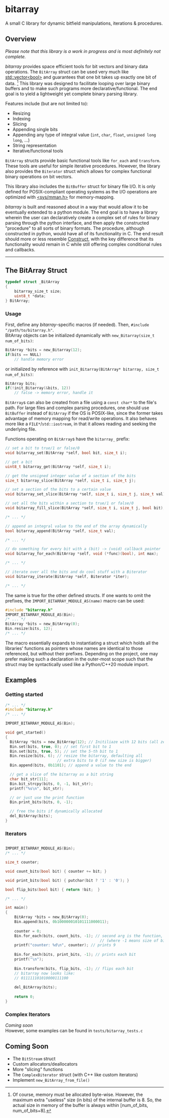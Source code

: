 # bitarray
A small C library for dynamic bitfield manipulations, iterations & procedures.

## Overview

*Please note that this library is a work in progress and is most definitely not complete.*

*bitarray* provides space efficient tools for bit vectors and binary data operations. The `BitArray` struct can be used very much like [std::vector\<bool\>](https://en.cppreference.com/w/cpp/container/vector_bool) and guarantees that one bit takes up exactly one bit of data. [^1] This library was designed to facilitate looping over large binary buffers and to make such programs more declarative/functional. The end goal is to yield a lightweight yet complete binary parsing library.  

Features include (but are not limited to):
  - Resizing
  - Indexing
  - Slicing
  - Appending single bits
  - Appending any type of integral value (`int`, `char`, `float`, `unsigned long long`, ...)
  - String representation
  - Iterative/functional tools

`BitArray` structs provide basic functional tools like `for_each` and `transform`. These tools are useful for simple iterative procedures. However, the library also provides the `Biterator` struct which allows for complex functional binary operations on bit vectors.

This library also includes the `BitBuffer` struct for binary file I/O. It is only defined for POSIX-compliant operating systems as the I/O operations are optimized with [<sys/mman.h>](https://www.gnu.org/software/libc/manual/html_node/Memory_002dmapped-I_002fO.html) for memory-mapping.

*bitarray* is built and reasoned about in a way that would allow it to be eventually extended to a python module. The end goal is to have a library wherein the user can declaratively create a complex set of rules for binary parsing through the python interface, and then apply the constructed "procedure" to all sorts of binary formats. The procedure, although constructed in python, would have all of its functionality in C. The end result should more or less resemble [Construct](https://construct.readthedocs.io/en/latest/index.html#), with the key difference that its functionality would remain in C while still offering complex conditional rules and callbacks.

[^1]: Of course, memory must be allocated byte-wise. However, the maximum extra "useless" size (in bits) of the internal buffer is 8. So, the actual size in memory of the buffer is always within \[num_of_bits, num_of_bits+8].

---

## The BitArray Struct

```C
typedef struct _BitArray
{
    bitarray_size_t size;
    uint8_t *data;
} BitArray;
```

### Usage
First, define any *bitarray*-specific macros (if needed). Then, `#include "/path/to/bitarray.h"`.  
BitArray objects can be initialized dynamically with `new_Bitarray(size_t num_of_bits)`:
```C
BitArray *bits = new_Bitarray(12);
if(bits == NULL)
    // handle memory error
```
or initialized by reference with `init_Bitarray(BitArray* bitarray, size_t num_of_bits)`:
```C
BitArray bits;
if(!init_Bitarray(&bits, 12))
    // false -> memory error, handle it
```
`BitArray`s can also be created from a file using a `const char*` to the file's path. For large files and complex parsing procedures, one should use `BitBuffer` instead of `BitArray` if the OS is POSIX-like, since the former takes advantage of memory mapping for read/write operations. It also behaves more like a `FILE*`/`std::iostream`, in that it allows reading and seeking the underlying file.

Functions operating on `BitArray`s have the `bitarray_` prefix:
```C
// set a bit to true/1 or false/0
void bitarray_set(BitArray *self, bool bit, size_t i);

// get a bit
uint8_t bitarray_get(BitArray *self, size_t i); 

// get the unsigned integer value of a section of the bits
size_t bitarray_slice(BitArray *self, size_t i, size_t j); 

// set a section of the bits to a certain value
void bitarray_set_slice(BitArray *self, size_t i, size_t j, size_t val);

// set all the bits within a section to true/1 or false/0
void bitarray_fill_slice(BitArray *self, size_t i, size_t j, bool bit);

/* ... */

// append an integral value to the end of the array dynamically
bool bitarray_append(BitArray *self, size_t val);

/* ... */

// do something for every bit with a (bit) -> (void) callback pointer
void bitarray_for_each(BitArray *self, void (*func)(bool), int max);

/* ... */

// iterate over all the bits and do cool stuff with a Biterator
void bitarray_iterate(BitArray *self, Biterator *iter);

/* ... */
```
The same is true for the other defined structs. If one wants to omit the prefixes, the `IMPORT_BITARRAY_MODULE_AS(name)` macro can be used:
```C
#include "bitarray.h"
IMPORT_BITARRAY_MODULE_AS(Bin);
/* ... */
BitArray *bits = new_BitArray(0);
Bin.resize(bits, 12);
/* ... */
```
The macro essentially expands to instantiating a struct which holds all the libraries' functions as pointers whose names are identical to those referenced, but without their prefixes. Depending on the project, one may prefer making such a declaration in the outer-most scope such that the struct may be syntactically used like a Python/C++20 module import.

## Examples

### Getting started
```C
/* ... */
#include "bitarray.h"
/* ... */

IMPORT_BITARRAY_MODULE_AS(Bin);

void get_started()
{
  BitArray *bits = new_BitArray(12); // Initiliaze with 12 bits (all zero by default)
  Bin.set(bits, true, 0); // set first bit to 1
  Bin.set(bits, true, 5); // set the 5-th bit to 1
  Bin.resize(bits, 6); // resize the bitarray, defaulting all
                       // extra bits to 0 (if new size is bigger)
  Bin.append(bits, 0b1101); // append a value to the end

  // get a slice of the bitarray as a bit string
  char bit_str[11];
  Bin.bit_strcpy(bits, 0, -1, bit_str);
  printf("%s\n", bit_str);

  // or just use the print function
  Bin.print_bits(bits, 0, -1);

  // free the bits if dynamically allocated
  del_BitArray(bits);
}
```


### Iterators
```C

IMPORT_BITARRAY_MODULE_AS(Bin);
/* ... */

size_t counter;

void count_bits(bool bit) { counter += bit; }

void print_bits(bool bit) { putchar(bit ? '1' : '0'); }

bool flip_bits(bool bit) { return !bit;  }

/* ... */

int main()
{
    BitArray *bits = new_BitArray(0);
    Bin.append(bits, 0b100000010101111000011);
    
    counter = 0;
    Bin.for_each(bits, count_bits, -1); // second arg is the function, third is max
                                          // (where -1 means size of bitarray)
    printf("counter: %d\n", counter); // prints 9
    
    Bin.for_each(bits, print_bits, -1); // prints each bit
    printf("\n"); 
    
    Bin.transform(bits, flip_bits, -1); // flips each bit
    // bitarray now looks like:
    // 011111101010000111100
    
    del_BitArray(bits);
    
    return 0;
}
```

### Complex Iterators

*Coming soon*  
However, some examples can be found in `tests/bitarray_tests.c`

## Coming Soon

- The `BitStream` struct
- Custom allocators/deallocators
- More "slicing" functions
- The `ComplexBiterator` struct (with C++ like custom iterators)
- Implement `new_BitArray_from_file()`

<!-- ## To-Do

- [ ] Don't force exit when memory error occurs
- [ ] Add scanf-like function to get string repr instead of always allocating buffer
- [ ] Add slice-wise editing ( !! also needed for iterators that read more than 1 bit at a time)
- [ ] Add complex iterator examples in README
- [ ] Add callback function signature that takes in the iterator itself
- [ ] Implement iterator read()
- [ ] Implement iterator options to break iterations
- [ ] Add void* user_data field to iterator and add signature that takes it in (??)
- [ ] Trash CallbackSig (or at least not exposed to user), use binary flags and OR operators instead
- [ ] Implement even more versatile iterator struct where next index/next value/continue condition are user functions
- [ ] Add BitStream -->


<!-- If bit-level packing is to be used so as to optimize memory usage, loweach data quantum must itself hold   -->
